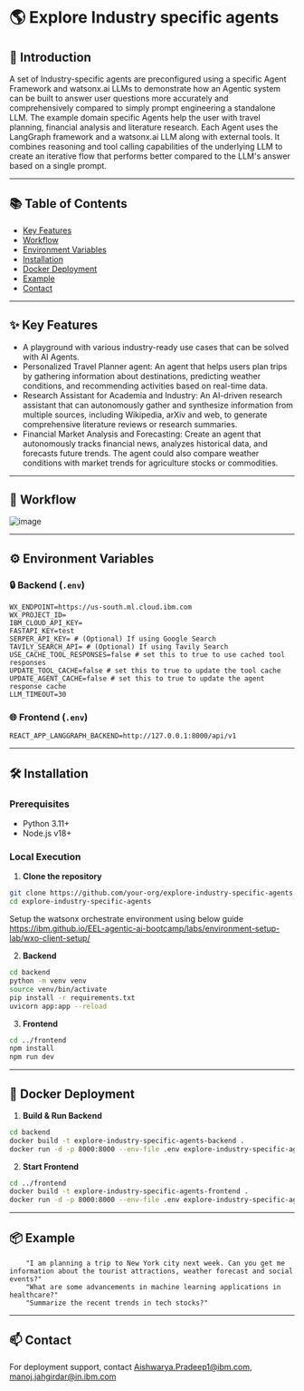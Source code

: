 # 🌎 Explore Industry specific agents

## 🚀 Introduction

A set of Industry-specific agents are preconfigured using a specific Agent Framework and watsonx.ai LLMs to demonstrate how an Agentic system can be built to answer user questions more accurately and comprehensively compared to simply prompt engineering a standalone LLM. The example domain specific Agents help the user with travel planning, financial analysis and literature research. Each Agent uses the LangGraph framework and a watsonx.ai LLM along with external tools. It combines reasoning and tool calling capabilities of the underlying LLM to create an iterative flow that performs better compared to the LLM's answer based on a single prompt.

---

## 📚 Table of Contents
- [Key Features](#key-features)
- [Workflow](#workflow)
- [Environment Variables](#environment-variables)
- [Installation](#installation)
- [Docker Deployment](#docker-deployment)
- [Example](#example)
- [Contact](#contact)

---

## ✨ Key Features

- A playground with various industry-ready use cases that can be solved with AI Agents.
- Personalized Travel Planner agent: An agent that helps users plan trips by gathering information about destinations, predicting weather conditions, and recommending activities based on real-time data.
- Research Assistant for Academia and Industry: An AI-driven research assistant that can autonomously gather and synthesize information from multiple sources, including Wikipedia, arXiv and web, to generate comprehensive literature reviews or research summaries.
- Financial Market Analysis and Forecasting: Create an agent that autonomously tracks financial news, analyzes historical data, and forecasts future trends. The agent could also compare weather conditions with market trends for agriculture stocks or commodities.

---

## 🔁 Workflow

![image](https://dsce-production-public.s3.us.cloud-object-storage.appdomain.cloud/arch/AI-agentss-accelerator.png)


---


## ⚙️ Environment Variables

### 🔒 Backend (`.env`)
```
WX_ENDPOINT=https://us-south.ml.cloud.ibm.com
WX_PROJECT_ID=
IBM_CLOUD_API_KEY=
FASTAPI_KEY=test
SERPER_API_KEY= # (Optional) If using Google Search
TAVILY_SEARCH_API= # (Optional) If using Tavily Search
USE_CACHE_TOOL_RESPONSES=false # set this to true to use cached tool responses
UPDATE_TOOL_CACHE=false # set this to true to update the tool cache
UPDATE_AGENT_CACHE=false # set this to true to update the agent response cache
LLM_TIMEOUT=30
```

### 🌐 Frontend (`.env`)
```
REACT_APP_LANGGRAPH_BACKEND=http://127.0.0.1:8000/api/v1
```

---

## 🛠️ Installation

### Prerequisites
- Python 3.11+
- Node.js v18+

### Local Execution

1. **Clone the repository**
```bash
git clone https://github.com/your-org/explore-industry-specific-agents.git
cd explore-industry-specific-agents
```

Setup the watsonx orchestrate environment using below guide
https://ibm.github.io/EEL-agentic-ai-bootcamp/labs/environment-setup-lab/wxo-client-setup/


2. **Backend**
```bash
cd backend
python -m venv venv
source venv/bin/activate
pip install -r requirements.txt
uvicorn app:app --reload
```

3. **Frontend**
```bash
cd ../frontend
npm install
npm run dev
```

---

## 🐳 Docker Deployment

1. **Build & Run Backend**
```bash
cd backend
docker build -t explore-industry-specific-agents-backend .
docker run -d -p 8000:8000 --env-file .env explore-industry-specific-agents-backend
```

2. **Start Frontend**
```bash
cd ../frontend
docker build -t explore-industry-specific-agents-frontend .
docker run -d -p 8000:8000 --env-file .env explore-industry-specific-agents-frontend
```

---

## 📦 Example

```text
    "I am planning a trip to New York city next week. Can you get me information about the tourist attractions, weather forecast and social events?"
    "What are some advancements in machine learning applications in healthcare?"
    "Summarize the recent trends in tech stocks?"
```

---

## 📫 Contact

For deployment support, contact [Aishwarya.Pradeep1@ibm.com](mailto:Aishwarya.Pradeep1@ibm.com), [manoj.jahgirdar@in.ibm.com](mailto:manoj.jahgirdar@in.ibm.com)
